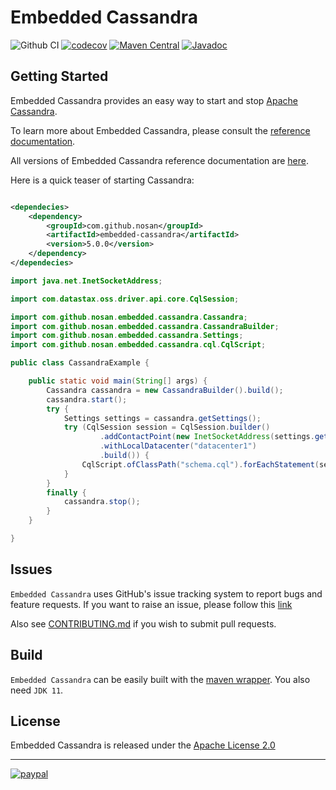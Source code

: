Embedded Cassandra 
===========
![Github CI](https://github.com/nosan/embedded-cassandra/workflows/build/badge.svg)
[![codecov](https://codecov.io/gh/nosan/embedded-cassandra/branch/master/graph/badge.svg?token=SNW1ICHYXL)](https://codecov.io/gh/nosan/embedded-cassandra)
[![Maven Central](https://maven-badges.herokuapp.com/maven-central/com.github.nosan/embedded-cassandra/badge.svg)](https://maven-badges.herokuapp.com/maven-central/com.github.nosan/embedded-cassandra/)
[![Javadoc](https://javadoc.io/badge2/com.github.nosan/embedded-cassandra/javadoc.svg)](https://javadoc.io/doc/com.github.nosan/embedded-cassandra)

## Getting Started

Embedded Cassandra provides an easy way to start and stop [Apache Cassandra](https://cassandra.apache.org).

To learn more about Embedded Cassandra, please consult the [reference documentation](https://nosan.github.io/embedded-cassandra/5.0.0).

All versions of Embedded Cassandra reference documentation are [here](https://nosan.github.io/embedded-cassandra).

Here is a quick teaser of starting Cassandra: 

```xml

<dependecies>
    <dependency>
        <groupId>com.github.nosan</groupId>
        <artifactId>embedded-cassandra</artifactId>
        <version>5.0.0</version>
    </dependency>
</dependecies>
```

```java
import java.net.InetSocketAddress;

import com.datastax.oss.driver.api.core.CqlSession;

import com.github.nosan.embedded.cassandra.Cassandra;
import com.github.nosan.embedded.cassandra.CassandraBuilder;
import com.github.nosan.embedded.cassandra.Settings;
import com.github.nosan.embedded.cassandra.cql.CqlScript;

public class CassandraExample {

	public static void main(String[] args) {
		Cassandra cassandra = new CassandraBuilder().build();
		cassandra.start();
		try {
			Settings settings = cassandra.getSettings();
			try (CqlSession session = CqlSession.builder()
					.addContactPoint(new InetSocketAddress(settings.getAddress(), settings.getPort()))
					.withLocalDatacenter("datacenter1")
					.build()) {
				CqlScript.ofClassPath("schema.cql").forEachStatement(session::execute);
			}
		}
		finally {
			cassandra.stop();
		}
	}

}
```


## Issues

`Embedded Cassandra` uses GitHub's issue tracking system to report bugs and feature requests. If you want to raise an
issue, please follow this [link](https://github.com/nosan/embedded-cassandra/issues)

Also see [CONTRIBUTING.md](CONTRIBUTING.md) if you wish to submit pull requests.

## Build

`Embedded Cassandra` can be easily built with the [maven wrapper](https://github.com/takari/maven-wrapper). You also need `JDK 11`.

## License

Embedded Cassandra is released under the [Apache License 2.0](https://www.apache.org/licenses/LICENSE-2.0)

___

[![paypal](https://www.paypalobjects.com/en_US/i/btn/btn_donateCC_LG.gif)](https://www.paypal.com/donate/?business=D3ESQ4RY4XN7J&no_recurring=0&currency_code=USD) <a href="https://www.buymeacoffee.com/nosan" target="_blank">

